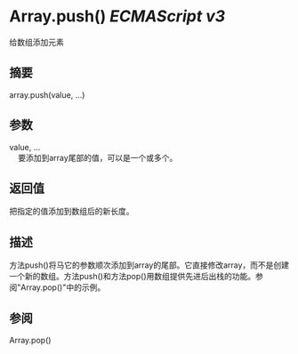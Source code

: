 # Array.push() _ECMAScript v3_

给数组添加元素

## 摘要

array.push(value, ...)

## 参数

value, ...  
    要添加到array尾部的值，可以是一个或多个。

## 返回值

把指定的值添加到数组后的新长度。

## 描述

方法push()将马它的参数顺次添加到array的尾部。它直接修改array，而不是创建一个新的数组。方法push()和方法pop()用数组提供先进后出栈的功能。参阅"Array.pop()"中的示例。

## 参阅

Array.pop()

